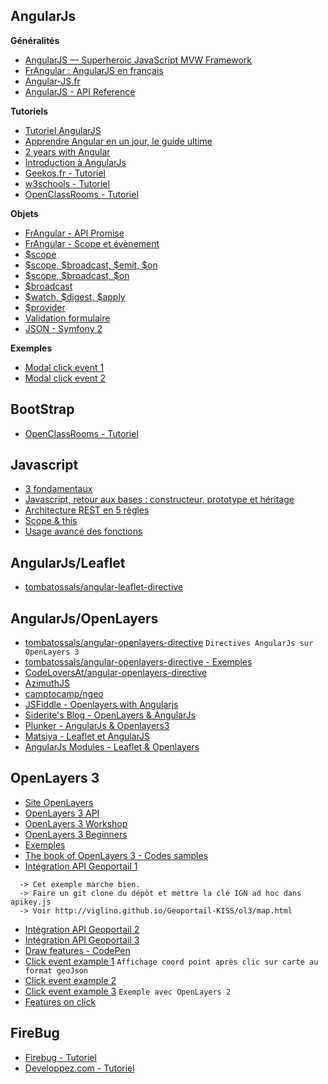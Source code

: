 AngularJs
---------
**Généralités**
- [AngularJS — Superheroic JavaScript MVW Framework](https://angularjs.org/)
- [FrAngular : AngularJS en français](http://www.frangular.com/)
- [Angular-JS.fr](http://www.angular-js.fr/)
- [AngularJS - API Reference](https://docs.angularjs.org/api)

**Tutoriels**
- [Tutoriel AngularJS](http://www.tutoriel-angularjs.fr/) 
- [Apprendre Angular en un jour, le guide ultime](http://www.tinci.fr/blog/apprendre-angular-en-un-jour-le-guide-ultime/)
- [2 years with Angular](http://www.fse.guru/2-years-with-angular)
- [Introduction à AngularJs](http://makina-corpus.com/blog/metier/2014/introduction-angularjs)
- [Geekos.fr - Tutoriel](http://geekos.fr/11/2012/framework-javascript-angularjs/)
- [w3schools - Tutoriel](http://www.w3schools.com/angular/default.asp)
- [OpenClassRooms - Tutoriel](http://openclassrooms.com/courses/developpez-vos-applications-web-avec-angularjs)

**Objets**
- [FrAngular - API Promise](http://www.frangular.com/2012/12/api-promise-angularjs.html#more)
- [FrAngular - Scope et évènement](http://www.frangular.com/2013/01/angularjs-scopes-et-evenements.html)
- [$scope](https://docs.angularjs.org/guide/scope)
- [$scope, $broadcast, $emit, $on](http://toddmotto.com/all-about-angulars-emit-broadcast-on-publish-subscribing/)
- [$scope, $broadcast, $on](https://sathyalog.wordpress.com/tag/example-for-scope-using-broadcast-and-on/)
- [$broadcast](http://jsfiddle.net/sebmade/GkarV/)
- [$watch, $digest, $apply](http://tutorials.jenkov.com/angularjs/watch-digest-apply.html)
- [$provider](https://docs.angularjs.org/guide/providers)
- [Validation formulaire](http://openclassrooms.com/courses/validation-de-formulaire-simplifiee-avec-angularjs)
- [JSON - Symfony 2](https://github.com/qandidate-labs/symfony-json-request-transformer-example)

**Exemples**
- [Modal click event 1](http://jsbin.com/aDuJIku/2/edit?html,css,js,output)
- [Modal click event 2](http://embed.plnkr.co/I3Z1SjKeHYPC0NsOGJQg/preview)

BootStrap
---------
- [OpenClassRooms - Tutoriel](http://openclassrooms.com/courses/prenez-en-main-bootstrap)

Javascript
----------
- [3 fondamentaux](http://braincracking.org/2011/11/16/javascript-3-fondamentaux/)
- [Javascript, retour aux bases : constructeur, prototype et héritage](http://blog.xebia.fr/2013/06/10/javascript-retour-aux-bases-constructeur-prototype-et-heritage/)
- [Architecture REST en 5 règles](http://blog.nicolashachet.com/niveaux/confirme/larchitecture-rest-expliquee-en-5-regles/)
- [Scope & this](http://javascriptplayground.com/blog/2012/04/javascript-variable-scope-this/)
- [Usage avancé des fonctions](http://braincracking.org/2011/11/17/usage-avance-des-fonctions-javascript/)

AngularJs/Leaflet
-----------------
- [tombatossals/angular-leaflet-directive](http://tombatossals.github.io/angular-leaflet-directive/#!/)

AngularJs/OpenLayers
-----------------
- [tombatossals/angular-openlayers-directive](https://github.com/tombatossals/angular-openlayers-directive) ``` Directives AngularJs sur OpenLayers 3 ```
- [tombatossals/angular-openlayers-directive - Exemples](http://tombatossals.github.io/angular-openlayers-directive/#/) 
- [CodeLoversAt/angular-openlayers-directive](https://github.com/CodeLoversAt/angular-openlayers-directive)
- [AzimuthJS](http://mpriour.github.io/azimuthjs/#)
- [camptocamp/ngeo](https://github.com/camptocamp/ngeo)
- [JSFiddle - Openlayers with Angularjs](http://jsfiddle.net/tianhai/R4W5R/)
- [Siderite's Blog - OpenLayers & AngularJs](http://siderite.blogspot.com/2013/10/openlayers-angularjs-add-features.html)
- [Plunker - AngularJs & Openlayers3](http://plnkr.co/edit/0tXsWS0DXtl37jV8GywI?p=preview)
- [Matsiya - Leaflet et AngularJS](http://www.matsiya.fr/leaflet-et-angularjs/)
- [AngularJs Modules - Leaflet & Openlayers](http://ngmodules.org/modules?query=leaflet)

OpenLayers 3
------------
- [Site OpenLayers](http://openlayers.org/)
- [OpenLayers 3 API](http://openlayers.org/en/v3.3.0/apidoc/)
- [OpenLayers 3 Workshop](http://openlayers.org/ol3-workshop/index.html)
- [OpenLayers 3 Beginners](http://christopherjennison.com/openlayers3-quickstart-tutorial/)
- [Exemples](http://openlayers.org/en/master/examples/)
- [The book of OpenLayers 3 - Codes samples](http://acanimal.github.io/thebookofopenlayers3/index.html)
- [Intégration API Geoportail 1](https://github.com/Viglino/Geoportail-KISS)

```
  -> Cet exemple marche bien.
  -> Faire un git clone du dépôt et mettre la clé IGN ad hoc dans apikey.js
  -> Voir http://viglino.github.io/Geoportail-KISS/ol3/map.html
```
- [Intégration API Geoportail 2](http://geopole.free.fr/?Geoportail-OL3)
- [Intégration API Geoportail 3](http://depot.ign.fr/geoportail/api/develop/tech-docs-js/examples/geoportalOL3.html)
- [Draw features - CodePen](http://codepen.io/anon/pen/yyGOBZ)
- [Click event example 1](http://codepen.io/barbalex/pen/fBpyb) ``` Affichage coord point après clic sur carte au format geoJson ```
- [Click event example 2](http://jsfiddle.net/UhRmk/)
- [Click event example 3](http://dev.openlayers.org/examples/click.html) ``` Exemple avec OpenLayers 2 ```
- [Features on click](http://mvn.idelab.uva.es/idelabmapstraction/interactive_examples/openlayers.features.html)

FireBug
-------
- [Firebug - Tutoriel](http://openclassrooms.com/courses/firebug-une-merveille-de-plus-pour-firefox)
- [Developpez.com - Tutoriel](ftp://ftp-developpez.com/magazine/DevMag200906.pdf#page=8)
